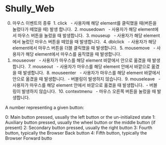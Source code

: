 # Shully_Web
0. 마우스 이벤트의 종류
 1. click 
 - 사용자해 해당 element를 클릭했을 때(버튼을 눌렀다가 떼었을 때) 발생 합니다.
 2. mousedown 
 - 사용자가 해당 element에서 마우스 버튼을 눌렀을 때 발생합니다.
 3. mouseup 
 - 사용자가 해당 element에서 눌렀던 마우스 버튼을 떼었을 때 발생합니다.
 4. dblclick 
 - 사용자가 해당 element에서 마우스 버튼을 더블 클릭했을 때 발생합니다.
 5. mousemove 
 - 사용자가 해당 element에서 마우스를 움직였을 때 발생합니다.
6. mouseover 
 - 사용자가 마우스를 해당 element 바깥에서 안으로 옮겼을 때 발생합니다.
 7. mouseout 
 - 사용자가 마우스를 해당 element 안에서 바깥으로 옮겼을 때 발생합니다.
 8. mouseenter 
 - 사용자가 마우스를 해당 element 바깥에서 안으로 옮겼을 때 발생합니다.
 - 버블링이 발생하지 않습니다.
 9. mouseleave 
 - 사용자가 마우스를 해당 element 안에서 바깥으로 옮겼을 때 발생합니다.
 - 버블링이 발생하지 않습니다.
 10. contextmenu 
 - 마우스 오른쪽 버튼을 눌렀을 때 발생합니다.

A number representing a given button:

0: Main button pressed, usually the left button or the un-initialized state
1: Auxiliary button pressed, usually the wheel button or the middle button (if present)
2: Secondary button pressed, usually the right button
3: Fourth button, typically the Browser Back button
4: Fifth button, typically the Browser Forward butto